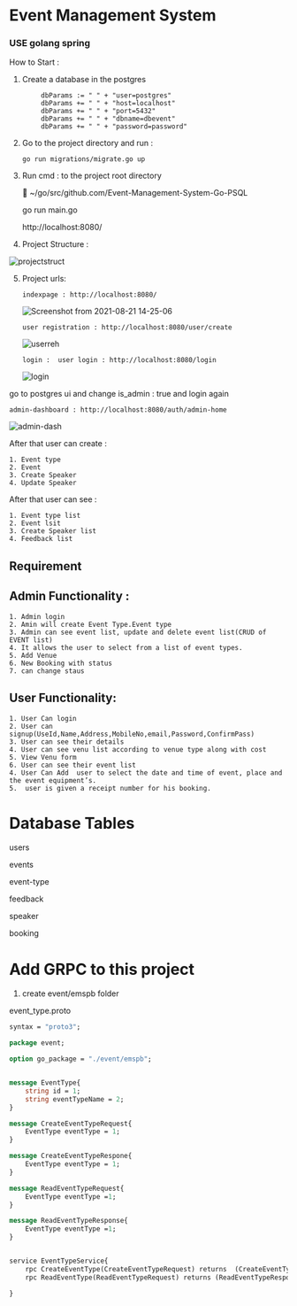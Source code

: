 # Event Management System


### USE golang spring

How to Start :

1. Create a database in the postgres

```
    	dbParams := " " + "user=postgres"
        dbParams += " " + "host=localhost"
        dbParams += " " + "port=5432"
        dbParams += " " + "dbname=dbevent"
        dbParams += " " + "password=password"
```

2.  Go to the project directory and run :

        go run migrations/migrate.go up

3.  Run cmd : to the project root directory

     ~/go/src/github.com/Event-Management-System-Go-PSQL

    go run main.go

    http://localhost:8080/

4.  Project Structure :

![projectstruct](https://user-images.githubusercontent.com/37740006/130315655-0d5c5442-0549-4802-88c6-6cf555b00aad.png)

5.  Project urls:

        indexpage : http://localhost:8080/

    ![Screenshot from 2021-08-21 14-25-06](https://user-images.githubusercontent.com/85335954/130315830-6acc4961-4a18-49b9-b8e6-0e68773738a1.png)

        user registration : http://localhost:8080/user/create

    ![userreh](https://user-images.githubusercontent.com/85335954/130315937-8197c169-cd94-412c-8fa6-8b91027da5ce.png)

        login :  user login : http://localhost:8080/login

    ![login](https://user-images.githubusercontent.com/85335954/130315976-214aa843-d656-4227-81e2-b6c0c9cb4c6d.png)

go to postgres ui and change is_admin : true and login again

    admin-dashboard : http://localhost:8080/auth/admin-home

![admin-dash](https://user-images.githubusercontent.com/85335954/130316145-df95185f-6fad-43a1-9c44-48711a6196d4.png)

After that user can create :

    1. Event type
    2. Event
    3. Create Speaker
    4. Update Speaker

After that user can see :

    1. Event type list
    2. Event lsit
    3. Create Speaker list
    4. Feedback list

## Requirement

## Admin Functionality :

    1. Admin login
    2. Amin will create Event Type.Event type
    3. Admin can see event list, update and delete event list(CRUD of EVENT list)
    4. It allows the user to select from a list of event types.
    5. Add Venue
    6. New Booking with status
    7. can change staus

## User Functionality:

    1. User Can login
    2. User can signup(UseId,Name,Address,MobileNo,email,Password,ConfirmPass)
    3. User can see their details
    4. User can see venu list according to venue type along with cost
    5. View Venu form
    6. User can see their event list
    4. User Can Add  user to select the date and time of event, place and the event equipment’s.
    5.  user is given a receipt number for his booking.

# Database Tables

users

events

event-type

feedback

speaker

booking

# Add GRPC to this project

1. create event/emspb folder

event_type.proto

```proto
syntax = "proto3";

package event;

option go_package = "./event/emspb";


message EventType{
    string id = 1;
    string eventTypeName = 2;
}

message CreateEventTypeRequest{
    EventType eventType = 1;
}

message CreateEventTypeRespone{
    EventType eventType = 1;
}

message ReadEventTypeRequest{
    EventType eventType =1;
}

message ReadEventTypeResponse{
    EventType eventType =1;
}


service EventTypeService{
    rpc CreateEventType(CreateEventTypeRequest) returns  (CreateEventTypeRespone);
    rpc ReadEventType(ReadEventTypeRequest) returns (ReadEventTypeResponse);

}
```

